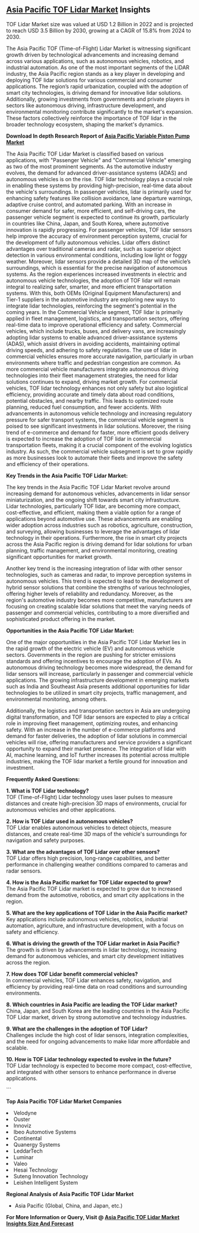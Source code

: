<h2><a href="https://www.verifiedmarketreports.com/download-sample/?rid=255326&amp;utm_source=Github-Feb&amp;utm_medium=225" target="_blank">Asia Pacific TOF Lidar Market</a> Insights</h2><p>TOF Lidar Market size was valued at USD 1.2 Billion in 2022 and is projected to reach USD 3.5 Billion by 2030, growing at a CAGR of 15.8% from 2024 to 2030.</p><p><p>The Asia Pacific TOF (Time-of-Flight) Lidar Market is witnessing significant growth driven by technological advancements and increasing demand across various applications, such as autonomous vehicles, robotics, and industrial automation. As one of the most important segments of the LiDAR industry, the Asia Pacific region stands as a key player in developing and deploying TOF lidar solutions for various commercial and consumer applications. The region’s rapid urbanization, coupled with the adoption of smart city technologies, is driving demand for innovative lidar solutions. Additionally, growing investments from governments and private players in sectors like autonomous driving, infrastructure development, and environmental monitoring contribute significantly to the market's expansion. These factors collectively reinforce the importance of TOF lidar in the broader technology ecosystem, shaping the market's dynamics. <p><strong>Download In depth Research Report of <a href="https://www.verifiedmarketreports.com/download-sample/?rid=236118&amp;utm_source=Pulse-Dec&amp;utm_medium=225" target="_blank">Asia Pacific Variable Piston Pump Market</a></strong></p> The Asia Pacific TOF Lidar Market is classified based on various applications, with "Passenger Vehicle" and "Commercial Vehicle" emerging as two of the most prominent segments. As the automotive industry evolves, the demand for advanced driver-assistance systems (ADAS) and autonomous vehicles is on the rise. TOF lidar technology plays a crucial role in enabling these systems by providing high-precision, real-time data about the vehicle's surroundings. In passenger vehicles, lidar is primarily used for enhancing safety features like collision avoidance, lane departure warnings, adaptive cruise control, and automated parking. With an increase in consumer demand for safer, more efficient, and self-driving cars, the passenger vehicle segment is expected to continue its growth, particularly in countries like China, Japan, and South Korea, where automotive innovation is rapidly progressing. For passenger vehicles, TOF lidar sensors help improve the accuracy of environment perception systems, crucial for the development of fully autonomous vehicles. Lidar offers distinct advantages over traditional cameras and radar, such as superior object detection in various environmental conditions, including low light or foggy weather. Moreover, lidar sensors provide a detailed 3D map of the vehicle’s surroundings, which is essential for the precise navigation of autonomous systems. As the region experiences increased investments in electric and autonomous vehicle technologies, the adoption of TOF lidar will remain integral to realizing safer, smarter, and more efficient transportation systems. With this, both OEMs (Original Equipment Manufacturers) and Tier-1 suppliers in the automotive industry are exploring new ways to integrate lidar technologies, reinforcing the segment's potential in the coming years. In the Commercial Vehicle segment, TOF lidar is primarily applied in fleet management, logistics, and transportation sectors, offering real-time data to improve operational efficiency and safety. Commercial vehicles, which include trucks, buses, and delivery vans, are increasingly adopting lidar systems to enable advanced driver-assistance systems (ADAS), which assist drivers in avoiding accidents, maintaining optimal driving speeds, and adhering to safety regulations. The use of lidar in commercial vehicles ensures more accurate navigation, particularly in urban environments where traffic and pedestrian congestion are common. As more commercial vehicle manufacturers integrate autonomous driving technologies into their fleet management strategies, the need for lidar solutions continues to expand, driving market growth. For commercial vehicles, TOF lidar technology enhances not only safety but also logistical efficiency, providing accurate and timely data about road conditions, potential obstacles, and nearby traffic. This leads to optimized route planning, reduced fuel consumption, and fewer accidents. With advancements in autonomous vehicle technology and increasing regulatory pressure for safer transport systems, the commercial vehicle segment is poised to see significant investments in lidar solutions. Moreover, the rising trend of e-commerce and demand for faster, more efficient goods delivery is expected to increase the adoption of TOF lidar in commercial transportation fleets, making it a crucial component of the evolving logistics industry. As such, the commercial vehicle subsegment is set to grow rapidly as more businesses look to automate their fleets and improve the safety and efficiency of their operations. <p><strong>Key Trends in the Asia Pacific TOF Lidar Market:</strong></p> <p>The key trends in the Asia Pacific TOF Lidar Market revolve around increasing demand for autonomous vehicles, advancements in lidar sensor miniaturization, and the ongoing shift towards smart city infrastructure. Lidar technologies, particularly TOF lidar, are becoming more compact, cost-effective, and efficient, making them a viable option for a range of applications beyond automotive use. These advancements are enabling wider adoption across industries such as robotics, agriculture, construction, and surveying, allowing businesses to leverage the advantages of lidar technology in their operations. Furthermore, the rise in smart city projects across the Asia Pacific region is driving demand for lidar solutions for urban planning, traffic management, and environmental monitoring, creating significant opportunities for market growth.</p> <p>Another key trend is the increasing integration of lidar with other sensor technologies, such as cameras and radar, to improve perception systems in autonomous vehicles. This trend is expected to lead to the development of hybrid sensor solutions that combine the strengths of various technologies, offering higher levels of reliability and redundancy. Moreover, as the region's automotive industry becomes more competitive, manufacturers are focusing on creating scalable lidar solutions that meet the varying needs of passenger and commercial vehicles, contributing to a more diversified and sophisticated product offering in the market.</p> <p><strong>Opportunities in the Asia Pacific TOF Lidar Market:</strong></p> <p>One of the major opportunities in the Asia Pacific TOF Lidar Market lies in the rapid growth of the electric vehicle (EV) and autonomous vehicle sectors. Governments in the region are pushing for stricter emissions standards and offering incentives to encourage the adoption of EVs. As autonomous driving technology becomes more widespread, the demand for lidar sensors will increase, particularly in passenger and commercial vehicle applications. The growing infrastructure development in emerging markets such as India and Southeast Asia presents additional opportunities for lidar technologies to be utilized in smart city projects, traffic management, and environmental monitoring, among others.</p> <p>Additionally, the logistics and transportation sectors in Asia are undergoing digital transformation, and TOF lidar sensors are expected to play a critical role in improving fleet management, optimizing routes, and enhancing safety. With an increase in the number of e-commerce platforms and demand for faster deliveries, the adoption of lidar solutions in commercial vehicles will rise, offering manufacturers and service providers a significant opportunity to expand their market presence. The integration of lidar with AI, machine learning, and IoT further increases its potential across multiple industries, making the TOF lidar market a fertile ground for innovation and investment.</p> <p><strong>Frequently Asked Questions:</strong></p> <p><strong>1. What is TOF Lidar technology?</strong><br> TOF (Time-of-Flight) Lidar technology uses laser pulses to measure distances and create high-precision 3D maps of environments, crucial for autonomous vehicles and other applications.</p> <p><strong>2. How is TOF Lidar used in autonomous vehicles?</strong><br> TOF Lidar enables autonomous vehicles to detect objects, measure distances, and create real-time 3D maps of the vehicle's surroundings for navigation and safety purposes.</p> <p><strong>3. What are the advantages of TOF Lidar over other sensors?</strong><br> TOF Lidar offers high precision, long-range capabilities, and better performance in challenging weather conditions compared to cameras and radar sensors.</p> <p><strong>4. How is the Asia Pacific market for TOF Lidar expected to grow?</strong><br> The Asia Pacific TOF Lidar market is expected to grow due to increased demand from the automotive, robotics, and smart city applications in the region.</p> <p><strong>5. What are the key applications of TOF Lidar in the Asia Pacific market?</strong><br> Key applications include autonomous vehicles, robotics, industrial automation, agriculture, and infrastructure development, with a focus on safety and efficiency.</p> <p><strong>6. What is driving the growth of the TOF Lidar market in Asia Pacific?</strong><br> The growth is driven by advancements in lidar technology, increasing demand for autonomous vehicles, and smart city development initiatives across the region.</p> <p><strong>7. How does TOF Lidar benefit commercial vehicles?</strong><br> In commercial vehicles, TOF Lidar enhances safety, navigation, and efficiency by providing real-time data on road conditions and surrounding environments.</p> <p><strong>8. Which countries in Asia Pacific are leading the TOF Lidar market?</strong><br> China, Japan, and South Korea are the leading countries in the Asia Pacific TOF Lidar market, driven by strong automotive and technology industries.</p> <p><strong>9. What are the challenges in the adoption of TOF Lidar?</strong><br> Challenges include the high cost of lidar sensors, integration complexities, and the need for ongoing advancements to make lidar more affordable and scalable.</p> <p><strong>10. How is TOF Lidar technology expected to evolve in the future?</strong><br> TOF Lidar technology is expected to become more compact, cost-effective, and integrated with other sensors to enhance performance in diverse applications.</p> ```</p><p><strong>Top Asia Pacific TOF Lidar Market Companies</strong></p><div data-test-id=""><p><li>Velodyne</li><li> Ouster</li><li> Innoviz</li><li> Ibeo Automotive Systems</li><li> Continental</li><li> Quanergy Systems</li><li> LeddarTech</li><li> Luminar</li><li> Valeo</li><li> Hesai Technology</li><li> Suteng Innovation Technology</li><li> Leishen Intelligent System</li></p><div><strong>Regional Analysis of&nbsp;Asia Pacific TOF Lidar Market</strong></div><ul><li dir="ltr"><p dir="ltr">Asia Pacific (Global, China, and Japan, etc.)</p></li></ul><p><strong>For More Information or Query, Visit @&nbsp;</strong><strong><a href="https://www.verifiedmarketreports.com/product/tof-lidar-market/?utm_source=Github-Feb&amp;utm_medium=225" target="_blank">Asia Pacific TOF Lidar Market Insights Size And Forecast</a></strong></p></div><h2>&nbsp;</h2><div data-test-id="">&nbsp;</div>

